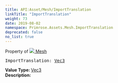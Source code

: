 ```yaml
---
title: API:Asset/Mesh/ImportTranslation
linkTitle: "ImportTranslation"
weight: 73
date: 2019-08-02
namespace: Primrose.Assets.Mesh.ImportTranslation
deprecated: false
no_list: true
---
```

Property of <a href="/docs/api-reference/Class/Mesh"><img src="/icons/silk/default.png"/>&nbsp;Mesh</a>
<pre class="method-declaration">
ImportTranslation: <a class="type" href="/docs/api-reference/DataType/Vec3">Vec3</a></pre>
<b>Value Type: </b>
<a class="type" href="/docs/api-reference/DataType/Vec3">Vec3</a>
<br/>
<b>Description: </b>